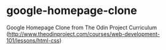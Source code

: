 # google-homepage-clone
Google Homepage Clone from The Odin Project Curriculum (http://www.theodinproject.com/courses/web-development-101/lessons/html-css)


